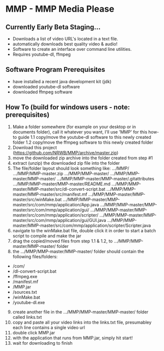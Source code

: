 # MMP - MMP Media Please

## Currently Early Beta Staging...

* Downloads a list of video URL's located in a text file.
* automatically downloads best quality video & audio!
* Software to create an interface over command line utilities.
* Requires youtube-dl, ffmpeg

## Software Program Prerequisites
* have installed a recent java development kit (jdk)
* downloaded youtube-dl software
* downloaded ffmpeg software

## How To (build for windows users - note: prerequisites)
1. Make a folder somewhere (for example on your desktop or in documents folder), call it whatever you want, I'll use 'MMP' for this how-to guide
1.1 copy/move the youtube-dl software to this newly created folder
1.2 copy/move the ffmpeg software to this newly created folder
2. Download this project (https://github.com/NRWB/MMP/archive/master.zip)
3. move the downloaded zip archive into the folder created from step #1
4. extract (unzip) the downloaded zip file into the folder
5. The file/folder layout should look something like:
.../MMP/
.../MMP/MMP-master.zip
.../MMP/MMP-master/
.../MMP/MMP-master/MMP-master/
.../MMP/MMP-master/MMP-master/.gitattributes
.../MMP/MMP-master/MMP-master/README.md
.../MMP/MMP-master/MMP-master/src/dl-convert-script.bat
.../MMP/MMP-master/MMP-master/src/manifest.mf
.../MMP/MMP-master/MMP-master/src/winMake.bat
.../MMP/MMP-master/MMP-master/src/com/mmp/application/App.java
.../MMP/MMP-master/MMP-master/src/com/mmp/application/gui/
.../MMP/MMP-master/MMP-master/src/com/mmp/application/scripter/
.../MMP/MMP-master/MMP-master/src/com/mmp/application/gui/GUI.java
.../MMP/MMP-master/MMP-master/src/com/mmp/application/scripter/Scripter.java
6. navigate to the winMake.bat file, double click it in order to start a batch script to compile and make the jar
7. drag the copied/moved files from step 1.1 & 1.2, to .../MMP/MMP-master/MMP-master/ folder
8. the .../MMP/MMP-master/MMP-master/ folder should contain the following files/folders:
* /com/
* /dl-convert-script.bat
* /ffmpeg.exe
* /manifest.mf
* /MMP.jar
* /sources.txt
* /winMake.bat
* /youtube-dl.exe

9. create another file in the .../MMP/MMP-master/MMP-master/ folder called links.txt
10. copy and paste all your video links into the links.txt file, presumabley each line contains a single video url
11. double click MMP.jar
12. with the application that runs from MMP.jar, simply hit start!
13. wait for downloading to finish